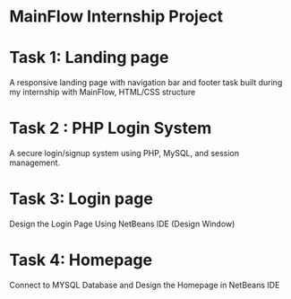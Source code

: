 # MainFlow Internship Project
# Task 1: Landing page
  A responsive landing page with navigation bar and footer task built during my internship with MainFlow, HTML/CSS structure
# Task 2 : PHP Login System
  A secure login/signup system using PHP, MySQL, and session management.
# Task 3: Login page
  Design the Login Page Using NetBeans IDE (Design Window)
# Task 4: Homepage
  Connect to MYSQL Database and Design the Homepage in NetBeans IDE
  
